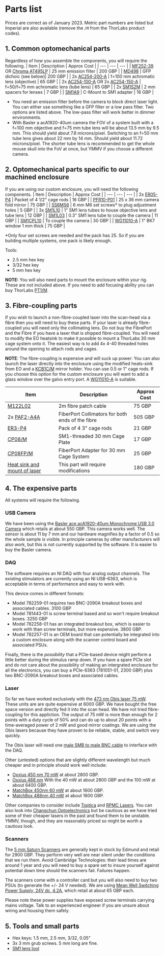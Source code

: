 # Parts list

Prices are correct as of January 2023.
Metric part numbers are listed but Imperial are also available (remove the `/M` from the ThorLabs product codes).

## 1. Common optomechanical parts
Regardless of how you assemble the components, you will require the following.
| Item | Description | Approx Cost |
| --- | --- | --- |
| [MF252-39](https://www.thorlabs.com/thorproduct.cfm?partnumber=MF525-39) OR [Chroma AT495LP](https://www.chroma.com/products/parts/at495lp) | 25 mm emission filter | 200 GBP |
| [MD498](https://www.thorlabs.com/thorproduct.cfm?partnumber=MD498) | GFP dichoic  (see below)| 200 GBP |
| 2x [AC254-200-A](https://www.thorlabs.com/thorproduct.cfm?partnumber=AC254-200-A) | f=100 mm achromatic lens (objective) | 65 GBP |
| 2x [AC254-100-A](https://www.thorlabs.com/thorproduct.cfm?partnumber=AC254-100-A) OR 2x [AC254-150-A](https://www.thorlabs.com/thorproduct.cfm?partnumber=AC254-150-A) | f=50/f=75 mm achromatic lens (tube lens) | 65 GBP |
| 2x [SM1S2M](https://www.thorlabs.com/thorproduct.cfm?partnumber=SM1S2M) | 2 mm spacers for lenses | 7 GBP |
| [SM1A9](https://www.thorlabs.com/thorproduct.cfm?partnumber=SM1A9) | C-Mount to SM1 adapter | 16 GBP |

* You need an emission filter before the camera to block direct laser light.
You can either use something like a GFP filter or a low pass filter.
Two options are listed above.
The low-pass filter will work better in dimmer environments. 
* With Basler a acA1920-40um camera the FOV of a system built with a f=100 mm objective and f=75 mm tube lens will be about 13.5 mm by 9.5 mm. 
This should yield about 7.8 microns/pixel.
Switching to an f=50 mm tube lens gives about 22 mm by 14 mm. Should yield about 11.72 microns/pixel.
The shorter tube lens is recommended to get the whole mouse skull into the FoV at once, but YMMV if you choose a different camera. 

## 2. Optomechanical parts specific to our machined enclosure
If you are using our custom enclosure, you will need the following components.
| Item | Description | Approx Cost |
| --- | --- | --- |
| 2x [ER05-P4](https://www.thorlabs.com/thorproduct.cfm?partnumber=ER05-P4) | Packet of 4 1/2" cage rods | 16 GBP |
| [PFR10-P01](https://www.thorlabs.com/thorproduct.cfm?partnumber=PFR10-P01) | 25 x 36 mm camera fold mirror | 75 GBP |
| [SS6MS6](https://www.thorlabs.com/thorproduct.cfm?partnumber=SS6MS6) | 6 mm M6 set screws* to plug adjustment holes | 5 GBP |
| 3x [SM1L10](https://www.thorlabs.com/thorproduct.cfm?partnumber=SM1L10) | 1" SM1 lens tubes to house objective lens and tube lens | 12 GBP |
| [SM1L03](https://www.thorlabs.com/thorproduct.cfm?partnumber=SM1L05) | 0.3" SM1 lens tube to couple the camera | 11 GBP |
| [SM1CPL10](https://www.thorlabs.com/thorproduct.cfm?partnumber=SM1CPL10) | To couple the camera | 30 GBP |
| [WG11010-A](https://www.thorlabs.com/thorproduct.cfm?partnumber=WG11010-A) | 1" BK7 window 1 mm thick |  75 GBP |

*Only four set screws are needed and the pack has 25. So if you are building multiple systems, one pack is likely enough.

Tools:
* 2.5 mm hex key
* 3/32 hex key
* 5 mm hex key

**NOTE:** You will also need parts to mount the enclosure within your rig.
These are not included above.
If you need to add focusing ability you can buy ThorLabs [PT1/M](https://www.thorlabs.com/thorproduct.cfm?partnumber=PT1/M).

## 3. Fibre-coupling parts
If you wish to launch a non-fibre-coupled laser into the scan-head via a fibre then you will need to buy these parts.
If your laser is already fibre-coupled you will need only the collimating lens.
Do not buy the FibrePort and the Fibre if you have a laser that is shipped fibre-coupled.
You will need to modify the EO heatsink to make it possible to mount a ThorLabs 30 mm cage system onto it. 
The easiest way is to add 4x 4-40 threaded holes around the opening to attach rods and cages. 

**NOTE**: The fibre-coupling is expensive and will suck up power: You can also launch the laser directly into the enclosure using the modified heats-sink from EO and a [KCB1C/M](https://www.thorlabs.com/thorproduct.cfm?partnumber=KCB1C/M#ad-image-0) mirror holder.
You can use 0.5 or 1" cage rods. 
If you choose this option for the custom enclosure you will want to add a glass window over the galvo entry port. A [WG11010-A](https://www.thorlabs.com/thorproduct.cfm?partnumber=WG11010-A) is suitable.

| Item | Description | Approx Cost |
| --- | --- | --- |
| [M122L02](https://www.thorlabs.com/thorproduct.cfm?partnumber=M122L02) | 2m fibre patch cable | 75 GBP |
| 2x [PAF2-A4A](https://www.thorlabs.com/thorproduct.cfm?partnumber=PAF2-A4A)| FiberPort Collimators for both ends of the fibre | 505 GBP |
| [ER3-P4](https://www.thorlabs.com/thorproduct.cfm?partnumber=ER3-P4) | Pack of 4 3" cage rods | 21 GBP |
| [CP08/M](https://www.thorlabs.com/thorproduct.cfm?partnumber=CP08/M) | SM1-threaded  30 mm Cage Plate | 17 GBP |
[CP08FP/M](https://www.thorlabs.com/thorproduct.cfm?partnumber=CP08FP/M) |  FiberPort Adapter for 30 mm Cage System | 25 GBP |
| [Heat sink and mount of laser](https://www.edmundoptics.co.uk/p/coherentreg-obistrade-heat-sink-34249/3636/) | This part will require modifications | 180 GBP |


## 4. The expensive parts
All systems will require the following.

### USB Camera
We have been using the [Basler ace acA1920-40um Monochrome USB 3.0 Camera](https://www.edmundoptics.co.uk/p/basler-ace-aca1920-40um-monochrome-usb-30-camera/3421/) which retails at about 550 GBP.
This camera works well.
The sensor is about 11 by 7 mm and our hardware magnifies by a factor of 0.5 so the whole sample is visible.
In principle cameras by other manufacturers will also work, but this is not currently supported by the software.
It is easier to buy the Basler camera.


### DAQ
The software requires an NI DAQ with four analog output channels.
The existing stimulators are currently using an NI USB-6363, which is acceptable in terms of performance and easy to work with.

This device comes in different formats:
* Model 782259-01 requires two BNC-2090A breakout boxes and associated cables. 3100 GBP
* Model 781443-01 is screw terminal based and so won't require breakout boxes. 3250 GBP
* Model 782258-01 has an integrated breakout box, which is easier to work with than screw terminals, but more expensive. 3800 GBP.
* Model  782257-01 is an OEM board that can potentially be integrated into a custom enclosure along with the scanner control board and associated PSUs.

Finally, there is the *possibility* that a PCIe-based device might perform a little better during the stimulus ramp down.
If you have a spare PCIe slot and do not care about the possibility of making an intergrated enclosure for all the electronics, you can buy a PCIe-6363 (781051-01, 2300 GBP) plus two BNC-2090A breakout boxes and associated cables.


### Laser
So far we have worked exclusively with the [473 nm Obis laser 75 mW](https://coherentinc.force.com/Coherent/1185052?cclcl=en_US).
These units are are quite expensive at 6000 GBP.
We have bought the free space version and directly fed it into the scan head. 
We have not tried fibre-coupling for this appliction.
The output of 75 mW is more than enough for 2 points with a duty cycle of 50% and can do up to about 20 points with a time-averaged power of 2 mW and good mirror coatings. 
We are using the Obis lasers because they have proven to be reliable, stable, and switch very quickly.

The Obis laser will need one [male SMB to male BNC cable](https://uk.rs-online.com/web/p/coaxial-cable/7600405) to interface with the DAQ. 

Other (untested) options that are slightly different wavelength but much cheaper and in principle should work well include:
* [Oxxius 450 nm 70 mW](https://www.oxxius.com/products/lbx-405-5/) at about 2800 GBP.
* [Oxxius 488 nm](https://www.oxxius.com/products/lbx-488/) With the 40 mW at about 2800 GBP and the 100 mW at about 6400 GBP.
* [MatchBox 450nm 60 mW](https://integratedoptics.com/cw-lasers/450-nm-lasers/450-nm-laser-diode;-free-space) at about 1600 GBP.
* [MatchBox 488nm 40 mW](https://integratedoptics.com/cw-lasers/488-nm-lasers/488-nm-laser-diode;-free-space) at about 1600 GBP.

Other companies to consider include [Toptica](https://www.toptica.com/products/single-mode-diode-lasers) and [RPMC Lasers](https://www.rpmclasers.com/product/lbx-488-xxx-csb/). 
You can also look into [Changchun Optoelectronics](www.cnilaser.com/blue_laser473.htm) but be cautious as we have tried some of their cheaper lasers in the past and found them to be unstable. 
YMMV, though, and they are reasonably priced so might be worth a cautious look.

### Scanners
The [5 mm Saturn Scanners](https://www.edmundoptics.co.uk/p/5mm-aperture-protected-silver-saturn-5b-dual-axis-galvanometer-scanner/44527/) are generally kept in stock by Edmund and retail for 2900 GBP.
They perform very well are near silent under the conditions that we run them.
Avoid Cambridge Technologies: their lead times are around 1 year and you will need to buy a spare set to insure yourself against potential down time should the scanners fail.
Failures happen.

The scanners come with a controller card but you will also need to buy two PSUs (to generate the +/- 24 V needed).
We are using [Mean Well Switching Power Supply, 24V dc, 4.2A](https://uk.rs-online.com/web/p/switching-power-supplies/8157450), which retail at about 65 GBP each.

Please note these power supplies have exposed screw terminals carrying mains voltage.
Talk to an experienced engineer if you are unsure about wiring and housing them safely.


## 5. Tools and small parts
* Hex keys: 1.5 mm, 2.5 mm, 3/32, 0.05"
* 3x 3 mm grub screws. 5 mm long are fine. 
* [SM1 lens tool](https://www.thorlabs.com/thorproduct.cfm?partnumber=SPW602)
 
